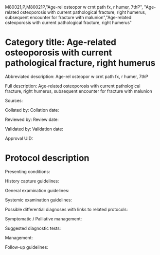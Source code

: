 M80021,P,M80021P,"Age-rel osteopor w crnt path fx, r humer, 7thP", "Age-related osteoporosis with current pathological fracture, right humerus, subsequent encounter for fracture with malunion","Age-related osteoporosis with current pathological fracture, right humerus"
# Category title: Age-related osteoporosis with current pathological fracture, right humerus

Abbreviated description: Age-rel osteopor w crnt path fx, r humer, 7thP

Full description: Age-related osteoporosis with current pathological fracture, right humerus, subsequent encounter for fracture with malunion

Sources:

Collated by:
Collation date:

Reviewed by:
Review date:

Validated by:
Validation date:

Approval UID:

# Protocol description

Presenting conditions:

History capture guidelines:

General examination guidelines:

Systemic examination guidelines:

Possible differential diagnoses with links to related protocols:

Symptomatic / Palliative management:

Suggested diagnostic tests:

Management:

Follow-up guidelines:
